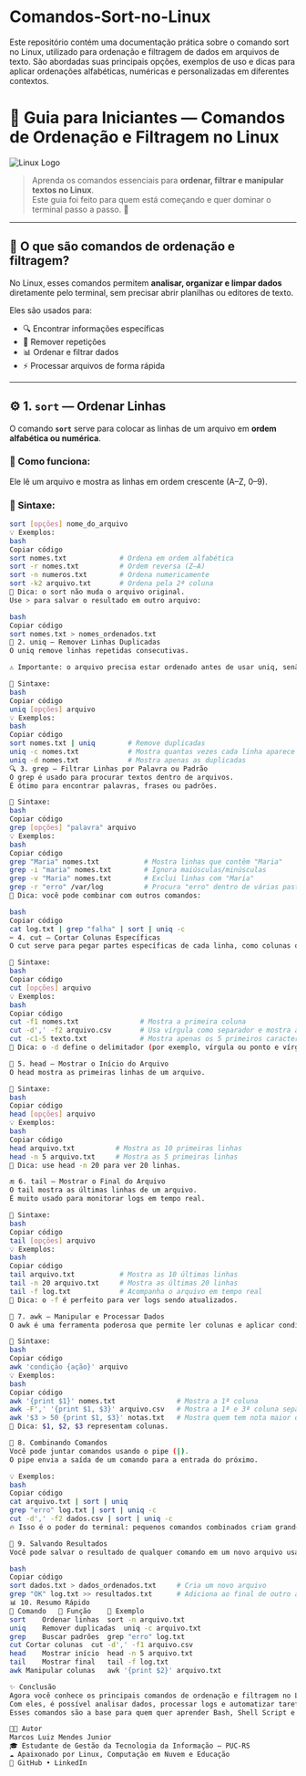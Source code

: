 # Comandos-Sort-no-Linux
Este repositório contém uma documentação prática sobre o comando sort no Linux, utilizado para ordenação e filtragem de dados em arquivos de texto. São abordadas suas principais opções, exemplos de uso e dicas para aplicar ordenações alfabéticas, numéricas e personalizadas em diferentes contextos.

# 🐧 Guia para Iniciantes — Comandos de Ordenação e Filtragem no Linux

![Linux Logo](https://upload.wikimedia.org/wikipedia/commons/3/35/Tux.svg)

> Aprenda os comandos essenciais para **ordenar, filtrar e manipular textos no Linux**.  
> Este guia foi feito para quem está começando e quer dominar o terminal passo a passo. 🚀

---

## 📘 O que são comandos de ordenação e filtragem?

No Linux, esses comandos permitem **analisar, organizar e limpar dados** diretamente pelo terminal, sem precisar abrir planilhas ou editores de texto.

Eles são usados para:
- 🔍 Encontrar informações específicas
- 🧹 Remover repetições
- 📊 Ordenar e filtrar dados
- ⚡ Processar arquivos de forma rápida

---

## ⚙️ 1. `sort` — Ordenar Linhas

O comando **`sort`** serve para colocar as linhas de um arquivo em **ordem alfabética ou numérica**.

### 🧠 Como funciona:
Ele lê um arquivo e mostra as linhas em ordem crescente (A–Z, 0–9).

### 📌 Sintaxe:
```bash
sort [opções] nome_do_arquivo
💡 Exemplos:
bash
Copiar código
sort nomes.txt             # Ordena em ordem alfabética
sort -r nomes.txt          # Ordem reversa (Z–A)
sort -n numeros.txt        # Ordena numericamente
sort -k2 arquivo.txt       # Ordena pela 2ª coluna
🔸 Dica: o sort não muda o arquivo original.
Use > para salvar o resultado em outro arquivo:

bash
Copiar código
sort nomes.txt > nomes_ordenados.txt
🔁 2. uniq — Remover Linhas Duplicadas
O uniq remove linhas repetidas consecutivas.

⚠️ Importante: o arquivo precisa estar ordenado antes de usar uniq, senão ele não detecta duplicatas que estão em posições diferentes.

📌 Sintaxe:
bash
Copiar código
uniq [opções] arquivo
💡 Exemplos:
bash
Copiar código
sort nomes.txt | uniq        # Remove duplicadas
uniq -c nomes.txt            # Mostra quantas vezes cada linha aparece
uniq -d nomes.txt            # Mostra apenas as duplicadas
🔍 3. grep — Filtrar Linhas por Palavra ou Padrão
O grep é usado para procurar textos dentro de arquivos.
É ótimo para encontrar palavras, frases ou padrões.

📌 Sintaxe:
bash
Copiar código
grep [opções] "palavra" arquivo
💡 Exemplos:
bash
Copiar código
grep "Maria" nomes.txt           # Mostra linhas que contêm "Maria"
grep -i "maria" nomes.txt        # Ignora maiúsculas/minúsculas
grep -v "Maria" nomes.txt        # Exclui linhas com "Maria"
grep -r "erro" /var/log          # Procura "erro" dentro de várias pastas
💬 Dica: você pode combinar com outros comandos:

bash
Copiar código
cat log.txt | grep "falha" | sort | uniq -c
✂️ 4. cut — Cortar Colunas Específicas
O cut serve para pegar partes específicas de cada linha, como colunas de uma tabela.

📌 Sintaxe:
bash
Copiar código
cut [opções] arquivo
💡 Exemplos:
bash
Copiar código
cut -f1 nomes.txt               # Mostra a primeira coluna
cut -d',' -f2 arquivo.csv       # Usa vírgula como separador e mostra a 2ª coluna
cut -c1-5 texto.txt             # Mostra apenas os 5 primeiros caracteres
💬 Dica: o -d define o delimitador (por exemplo, vírgula ou ponto e vírgula).

🧾 5. head — Mostrar o Início do Arquivo
O head mostra as primeiras linhas de um arquivo.

📌 Sintaxe:
bash
Copiar código
head [opções] arquivo
💡 Exemplos:
bash
Copiar código
head arquivo.txt          # Mostra as 10 primeiras linhas
head -n 5 arquivo.txt     # Mostra as 5 primeiras linhas
💬 Dica: use head -n 20 para ver 20 linhas.

🔚 6. tail — Mostrar o Final do Arquivo
O tail mostra as últimas linhas de um arquivo.
É muito usado para monitorar logs em tempo real.

📌 Sintaxe:
bash
Copiar código
tail [opções] arquivo
💡 Exemplos:
bash
Copiar código
tail arquivo.txt           # Mostra as 10 últimas linhas
tail -n 20 arquivo.txt     # Mostra as últimas 20 linhas
tail -f log.txt            # Acompanha o arquivo em tempo real
💬 Dica: o -f é perfeito para ver logs sendo atualizados.

🧠 7. awk — Manipular e Processar Dados
O awk é uma ferramenta poderosa que permite ler colunas e aplicar condições.

📌 Sintaxe:
bash
Copiar código
awk 'condição {ação}' arquivo
💡 Exemplos:
bash
Copiar código
awk '{print $1}' nomes.txt               # Mostra a 1ª coluna
awk -F',' '{print $1, $3}' arquivo.csv   # Mostra a 1ª e 3ª coluna separadas por vírgula
awk '$3 > 50 {print $1, $3}' notas.txt   # Mostra quem tem nota maior que 50
💬 Dica: $1, $2, $3 representam colunas.

🧩 8. Combinando Comandos
Você pode juntar comandos usando o pipe (|).
O pipe envia a saída de um comando para a entrada do próximo.

💡 Exemplos:
bash
Copiar código
cat arquivo.txt | sort | uniq
grep "erro" log.txt | sort | uniq -c
cut -d',' -f2 dados.csv | sort | uniq -c
🔥 Isso é o poder do terminal: pequenos comandos combinados criam grandes resultados!

🧾 9. Salvando Resultados
Você pode salvar o resultado de qualquer comando em um novo arquivo usando > ou >>.

bash
Copiar código
sort dados.txt > dados_ordenados.txt     # Cria um novo arquivo
grep "OK" log.txt >> resultados.txt      # Adiciona ao final de outro arquivo
📊 10. Resumo Rápido
🧩 Comando	📖 Função	🧠 Exemplo
sort	Ordenar linhas	sort -n arquivo.txt
uniq	Remover duplicadas	uniq -c arquivo.txt
grep	Buscar padrões	grep "erro" log.txt
cut	Cortar colunas	cut -d',' -f1 arquivo.csv
head	Mostrar início	head -n 5 arquivo.txt
tail	Mostrar final	tail -f log.txt
awk	Manipular colunas	awk '{print $2}' arquivo.txt

✨ Conclusão
Agora você conhece os principais comandos de ordenação e filtragem no Linux!
Com eles, é possível analisar dados, processar logs e automatizar tarefas direto no terminal.
Esses comandos são a base para quem quer aprender Bash, Shell Script e DevOps.

👨‍💻 Autor
Marcos Luiz Mendes Junior
🎓 Estudante de Gestão da Tecnologia da Informação — PUC-RS
☁️ Apaixonado por Linux, Computação em Nuvem e Educação
🔗 GitHub • LinkedIn

